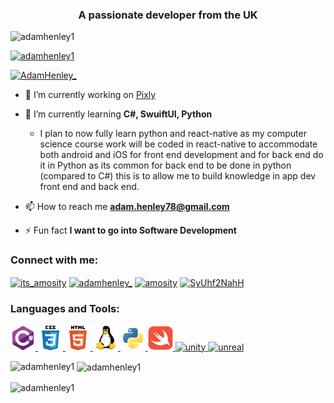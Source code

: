 <h3 align="center">A passionate developer from the UK</h3>

<p align="left"> <img src="https://komarev.com/ghpvc/?username=adamhenley1&label=Profile%20views&color=0e75b6&style=flat" alt="adamhenley1" /> </p>

<p align="left"> <a href="https://github.com/ryo-ma/github-profile-trophy"><img src="https://github-profile-trophy.vercel.app/?username=adamhenley1&theme=onedark" alt="adamhenley1" /></a> </p>

<p align="left"> <a href="https://twitter.com/adamhenley_" target="blank"><img src="https://img.shields.io/twitter/follow/AdamHenley_?logo=twitter&style=for-the-badge" alt="AdamHenley_" /></a> </p>

- 🔭 I’m currently working on [Pixly](https://github.com/AdamHenley1/Pixly)

- 🌱 I’m currently learning **C#, SwuiftUI, Python**
	- I plan to now fully learn python and react-native as my computer science course work will be coded in react-native to accommodate both android and iOS for front end development and for back end do it in Python as its common for back end to be done in python (compared to C#) this is to allow me to build knowledge in app dev front end and back end.

- 📫 How to reach me **adam.henley78@gmail.com**

- ⚡ Fun fact **I want to go into Software Development**

<h3 align="left">Connect with me:</h3>
<p align="left">
<a href="https://twitter.com/adamhenley_" target="blank"><img align="center" src="https://raw.githubusercontent.com/rahuldkjain/github-profile-readme-generator/master/src/images/icons/Social/twitter.svg" alt="its_amosity" height="30" width="40" /></a>
<a href="https://instagram.com/adamhenley_" target="blank"><img align="center" src="https://raw.githubusercontent.com/rahuldkjain/github-profile-readme-generator/master/src/images/icons/Social/instagram.svg" alt="adamhenley_" height="30" width="40" /></a>
<a href="https://www.youtube.com/channel/UCpH4dZLBlWwSCgOwOS4_nqA" target="blank"><img align="center" src="https://raw.githubusercontent.com/rahuldkjain/github-profile-readme-generator/master/src/images/icons/Social/youtube.svg" alt="amosity" height="30" width="40" /></a>
<a href="https://discord.gg/SyUhf2NahH" target="blank"><img align="center" src="https://raw.githubusercontent.com/rahuldkjain/github-profile-readme-generator/master/src/images/icons/Social/discord.svg" alt="SyUhf2NahH" height="30" width="40" /></a>
</p>

<h3 align="left">Languages and Tools:</h3>
<p align="left"> <a href="https://www.w3schools.com/cs/" target="_blank" rel="noreferrer"> <img src="https://raw.githubusercontent.com/devicons/devicon/master/icons/csharp/csharp-original.svg" alt="csharp" width="40" height="40"/> </a> <a href="https://www.w3schools.com/css/" target="_blank" rel="noreferrer"> <img src="https://raw.githubusercontent.com/devicons/devicon/master/icons/css3/css3-original-wordmark.svg" alt="css3" width="40" height="40"/> </a> <a href="https://www.w3.org/html/" target="_blank" rel="noreferrer"> <img src="https://raw.githubusercontent.com/devicons/devicon/master/icons/html5/html5-original-wordmark.svg" alt="html5" width="40" height="40"/> </a> <a href="https://www.linux.org/" target="_blank" rel="noreferrer"> <img src="https://raw.githubusercontent.com/devicons/devicon/master/icons/linux/linux-original.svg" alt="linux" width="40" height="40"/> </a> <a href="https://www.python.org" target="_blank" rel="noreferrer"> <img src="https://raw.githubusercontent.com/devicons/devicon/master/icons/python/python-original.svg" alt="python" width="40" height="40"/> </a> <a href="https://developer.apple.com/swift/" target="_blank" rel="noreferrer"> <img src="https://raw.githubusercontent.com/devicons/devicon/master/icons/swift/swift-original.svg" alt="swift" width="40" height="40"/> </a> <a href="https://unity.com/" target="_blank" rel="noreferrer"> <img src="https://www.vectorlogo.zone/logos/unity3d/unity3d-icon.svg" alt="unity" width="40" height="40"/> </a> <a href="https://unrealengine.com/" target="_blank" rel="noreferrer"> <img src="https://raw.githubusercontent.com/kenangundogan/fontisto/036b7eca71aab1bef8e6a0518f7329f13ed62f6b/icons/svg/brand/unreal-engine.svg" alt="unreal" width="40" height="40"/> </a> </p>

<p><img align="left" src="https://github-readme-stats.vercel.app/api/top-langs?username=adamhenley1&show_icons=true&locale=en&layout=compact&theme=onedark" alt="adamhenley1" /></p>

<p>&nbsp;<img align="center" src="https://github-readme-stats.vercel.app/api?username=adamhenley1&show_icons=true&locale=en&theme=onedark" alt="adamhenley1" /></p>

<p><img align="center" src="https://github-readme-streak-stats.herokuapp.com/?user=adamhenley1&theme=onedark" alt="adamhenley1" /></p>
